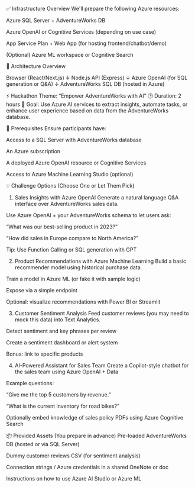 
✅ Infrastructure Overview
We'll prepare the following Azure resources:


Azure SQL Server + AdventureWorks DB

Azure OpenAI or Cognitive Services (depending on use case)

App Service Plan + Web App (for hosting frontend/chatbot/demo)

(Optional) Azure ML workspace or Cognitive Search



🧱 Architecture Overview


Browser (React/Next.js)
   ↓
Node.js API (Express)
   ↓
Azure OpenAI (for SQL generation or Q&A)
   ↓
AdventureWorks SQL DB (hosted in Azure)


⚡ Hackathon Theme: “Empower AdventureWorks with AI”
🕒 Duration: 2 hours
🧠 Goal:
Use Azure AI services to extract insights, automate tasks, or enhance user experience based on data from the AdventureWorks database.

🔧 Prerequisites
Ensure participants have:

Access to a SQL Server with AdventureWorks database

An Azure subscription

A deployed Azure OpenAI resource or Cognitive Services

Access to Azure Machine Learning Studio (optional)

💡 Challenge Options (Choose One or Let Them Pick)
1. Sales Insights with Azure OpenAI
Generate a natural language Q&A interface over AdventureWorks sales data.

Use Azure OpenAI + your AdventureWorks schema to let users ask:

“What was our best-selling product in 2023?”

“How did sales in Europe compare to North America?”

Tip: Use Function Calling or SQL generation with GPT

2. Product Recommendations with Azure Machine Learning
Build a basic recommender model using historical purchase data.

Train a model in Azure ML (or fake it with sample logic)

Expose via a simple endpoint

Optional: visualize recommendations with Power BI or Streamlit

3. Customer Sentiment Analysis
Feed customer reviews (you may need to mock this data) into Text Analytics.

Detect sentiment and key phrases per review

Create a sentiment dashboard or alert system

Bonus: link to specific products

4. AI-Powered Assistant for Sales Team
Create a Copilot-style chatbot for the sales team using Azure OpenAI + Data

Example questions:

“Give me the top 5 customers by revenue.”

“What is the current inventory for road bikes?”

Optionally embed knowledge of sales policy PDFs using Azure Cognitive Search

📦 Provided Assets (You prepare in advance)
Pre-loaded AdventureWorks DB (hosted or via SQL Server)

Dummy customer reviews CSV (for sentiment analysis)

Connection strings / Azure credentials in a shared OneNote or doc

Instructions on how to use Azure AI Studio or Azure ML